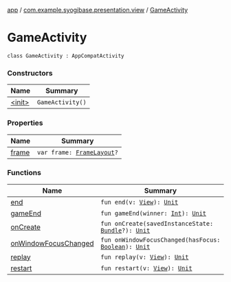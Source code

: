 [app](../../index.md) / [com.example.syogibase.presentation.view](../index.md) / [GameActivity](./index.md)

# GameActivity

`class GameActivity : AppCompatActivity`

### Constructors

| Name | Summary |
|---|---|
| [&lt;init&gt;](-init-.md) | `GameActivity()` |

### Properties

| Name | Summary |
|---|---|
| [frame](frame.md) | `var frame: `[`FrameLayout`](https://developer.android.com/reference/android/widget/FrameLayout.html)`?` |

### Functions

| Name | Summary |
|---|---|
| [end](end.md) | `fun end(v: `[`View`](https://developer.android.com/reference/android/view/View.html)`): `[`Unit`](https://kotlinlang.org/api/latest/jvm/stdlib/kotlin/-unit/index.html) |
| [gameEnd](game-end.md) | `fun gameEnd(winner: `[`Int`](https://kotlinlang.org/api/latest/jvm/stdlib/kotlin/-int/index.html)`): `[`Unit`](https://kotlinlang.org/api/latest/jvm/stdlib/kotlin/-unit/index.html) |
| [onCreate](on-create.md) | `fun onCreate(savedInstanceState: `[`Bundle`](https://developer.android.com/reference/android/os/Bundle.html)`?): `[`Unit`](https://kotlinlang.org/api/latest/jvm/stdlib/kotlin/-unit/index.html) |
| [onWindowFocusChanged](on-window-focus-changed.md) | `fun onWindowFocusChanged(hasFocus: `[`Boolean`](https://kotlinlang.org/api/latest/jvm/stdlib/kotlin/-boolean/index.html)`): `[`Unit`](https://kotlinlang.org/api/latest/jvm/stdlib/kotlin/-unit/index.html) |
| [replay](replay.md) | `fun replay(v: `[`View`](https://developer.android.com/reference/android/view/View.html)`): `[`Unit`](https://kotlinlang.org/api/latest/jvm/stdlib/kotlin/-unit/index.html) |
| [restart](restart.md) | `fun restart(v: `[`View`](https://developer.android.com/reference/android/view/View.html)`): `[`Unit`](https://kotlinlang.org/api/latest/jvm/stdlib/kotlin/-unit/index.html) |
